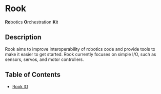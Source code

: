# Rook
<b>Ro</b>botics <b>O</b>rchestration <b>K</b>it

## Description
Rook aims to improve interoperability of robotics code and provide tools to make it easier to get started.
Rook currently focuses on simple I/O, such as sensors, servos, and motor controllers.

## Table of Contents
* [Rook IO](./io/)
